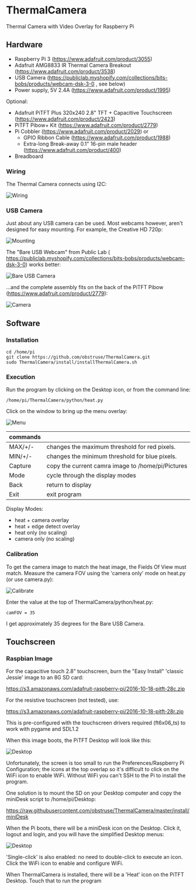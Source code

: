 # ThermalCamera
Thermal Camera with Video Overlay for Raspberry Pi

## Hardware
- Raspberry Pi 3 (https://www.adafruit.com/product/3055)
- Adafruit AMG8833 IR Thermal Camera Breakout (https://www.adafruit.com/product/3538)
- USB Camera (https://publiclab.myshopify.com/collections/bits-bobs/products/webcam-dsk-3-0 , see below)
- Power supply, 5V 2.4A (https://www.adafruit.com/product/1995)

Optional:
- Adafruit PiTFT Plus 320x240 2.8" TFT + Capacitive Touchscreen (https://www.adafruit.com/product/2423)
- PiTFT Pibow+ Kit (https://www.adafruit.com/product/2779)
- Pi Cobbler (https://www.adafruit.com/product/2029)
  or
  - GPIO Ribbon Cable (https://www.adafruit.com/product/1988)
  - Extra-long Break-away 0.1" 16-pin male header (https://www.adafruit.com/product/400)
- Breadboard

### Wiring
The Thermal Camera connects using I2C:

![Wiring](/Images/wiring.png)

### USB Camera
Just about any USB camera can be used.  Most webcams however, aren't designed for easy mounting.  For example, the Creative HD 720p:

![Mounting](Images/IMG_0788-3.JPG)

The "Bare USB Webcam" from Public Lab ( https://publiclab.myshopify.com/collections/bits-bobs/products/webcam-dsk-3-0) works better: 

![Bare USB Camera](Images/IMG_0789-3.JPG)

...and the complete assembly fits on the back of the PiTFT Pibow (https://www.adafruit.com/product/2779):

![Camera](Images/IMG_0791-3.JPG)


## Software

### Installation

```
cd /home/pi
git clone https://github.com/obstruse/ThermalCamera.git
sudo ThermalCamera/install/installThermalCamera.sh
```

### Execution

Run the program by clicking on the Desktop icon, or from the command line:
```
/home/pi/ThermalCamera/python/heat.py
```

Click on the window to bring up the menu overlay:

![Menu](Images/TCmenu.png)

commands|&nbsp;
-|-
MAX/+/- | changes the maximum threshold for red pixels. 
MIN/+/- | changes the minimum threshold for blue pixels.
Capture | copy the current camra image to /home/pi/Pictures
Mode    | cycle through the display modes
Back    | return to display
Exit    | exit program


Display Modes:
- heat + camera overlay
- heat + edge detect overlay
- heat only (no scaling)
- camera only (no scaling)


### Calibration

To get the camera image to match the heat image, the Fields Of View must match.  Measure the camera FOV using the 'camera only' mode on heat.py (or use camera.py):

![Calibrate](Images/IMG_0807-3.JPG)

Enter the value at the top of ThermalCamera/python/heat.py:

```
camFOV = 35
```

I get approximately 35 degrees for the Bare USB Camera.

## Touchscreen

### Raspbian Image

For the capacitive touch 2.8" touchscreen, burn the "Easy Install" 'classic Jessie' image to an 8G SD card:

https://s3.amazonaws.com/adafruit-raspberry-pi/2016-10-18-pitft-28c.zip

For the resistive touchscreen (not tested), use:

https://s3.amazonaws.com/adafruit-raspberry-pi/2016-10-18-pitft-28r.zip

This is pre-configured with the touchscreen drivers required (ft6x06_ts) to work with pygame and SDL1.2

When this image boots, the PiTFT Desktop will look like this:

![Desktop](Images/screen7.png)

Unfortunately, the screen is too small to run the Preferences/Raspberry Pi Configuration; the icons at the top overlap so it's difficult to click on the WiFi icon to enable WiFi. Without WiFi you can't SSH to the Pi to install the program.

One solution is to mount the SD on your Desktop computer and copy the miniDesk script to /home/pi/Desktop:

https://raw.githubusercontent.com/obstruse/ThermalCamera/master/install/miniDesk

When the Pi boots, there will be a miniDesk icon on the Desktop.  Click it, logout and login, and you will have the simplified Desktop menus:

![Desktop](Images/screen1.png)

'Single-click' is also enabled: no need to double-click to execute an icon. Click the WiFi icon to enable and configure WiFi.

When ThermalCamera is installed, there will be a 'Heat' icon on the PiTFT Desktop.  Touch that to run the program

